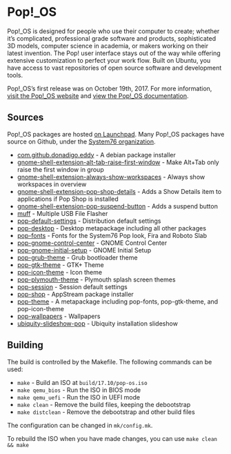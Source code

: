 # Pop!\_OS

Pop!\_OS is designed for people who use their computer to create; whether it’s complicated, professional grade software and products, sophisticated 3D models, computer science in academia, or makers working on their latest invention. The Pop! user interface stays out of the way while offering extensive customization to perfect your work flow. Built on Ubuntu, you have access to vast repositories of open source software and development tools.

Pop!\_OS’s first release was on October 19th, 2017. For more information, [visit the Pop!\_OS website](https://system76.com/pop) and [view the Pop!\_OS documentation](http://pop.system76.com/docs/).

## Sources

Pop!\_OS packages are hosted [on Launchpad](https://launchpad.net/~system76/+archive/ubuntu/pop/+packages). Many Pop!\_OS packages have source on Github, under the [System76 organization](https://github.com/system76).

- [com.github.donadigo.eddy](https://github.com/system76/eddy) - A debian package installer
- [gnome-shell-extension-alt-tab-raise-first-window](https://github.com/system76/gnome-shell-extension-alt-tab-raise-first-window) - Make Alt+Tab only raise the first window in group
- [gnome-shell-extension-always-show-workspaces](https://github.com/system76/gnome-shell-extension-always-show-workspaces) - Always show workspaces in overview
- [gnome-shell-extension-pop-shop-details](https://github.com/system76/gnome-shell-extension-pop-shop-details) - Adds a Show Details item to applications if Pop Shop is installed
- [gnome-shell-extension-pop-suspend-button](https://github.com/system76/gnome-shell-extension-suspend-button) - Adds a suspend button
- [muff](https://github.com/system76/muff) - Multiple USB File Flasher
- [pop-default-settings](https://github.com/system76/pop-default-settings) - Distribution default settings
- [pop-desktop](https://github.com/system76/pop-desktop) - Desktop metapackage including all other packages
- [pop-fonts](https://github.com/system76/pop-fonts) - Fonts for the System76 Pop look, Fira and Roboto Slab
- [pop-gnome-control-center](https://github.com/system76/gnome-control-center) - GNOME Control Center
- [pop-gnome-initial-setup](https://github.com/system76/gnome-initial-setup) - GNOME Initial Setup
- [pop-grub-theme](https://github.com/system76/pop-grub-theme) - Grub bootloader theme
- [pop-gtk-theme](https://github.com/system76/pop-gtk-theme) - GTK+ Theme
- [pop-icon-theme](https://github.com/system76/pop-icon-theme) - Icon theme
- [pop-plymouth-theme](https://github.com/system76/pop-plymouth-theme) - Plymouth splash screen themes
- [pop-session](https://github.com/system76/pop-session) - Session default settings
- [pop-shop](https://github.com/system76/pop-shop) - AppStream package installer
- [pop-theme](https://github.com/system76/pop-theme) - A metapackage including pop-fonts, pop-gtk-theme, and pop-icon-theme
- [pop-wallpapers](https://github.com/system76/pop-wallpapers) - Wallpapers
- [ubiquity-slideshow-pop](https://github.com/system76/ubiquity-slideshow-pop) - Ubiquity installation slideshow

## Building

The build is controlled by the Makefile. The following commands can be used:
- `make` - Build an ISO at `build/17.10/pop-os.iso`
- `make qemu_bios` - Run the ISO in BIOS mode
- `make qemu_uefi` - Run the ISO in UEFI mode
- `make clean` - Remove the build files, keeping the debootstrap
- `make distclean` - Remove the debootstrap and other build files

The configuration can be changed in `mk/config.mk`. 

To rebuild the ISO when you have made changes, you can use `make clean && make`
